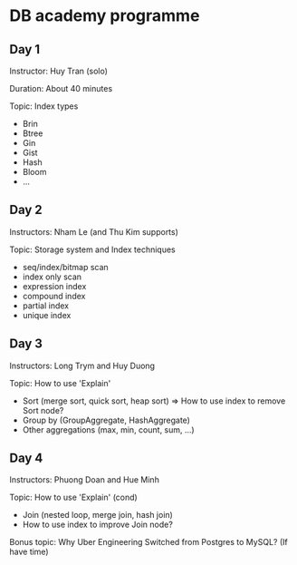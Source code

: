 # DB academy programme

## Day 1

Instructor: Huy Tran (solo)

Duration: About 40 minutes

Topic: Index types
+ Brin
+ Btree
+ Gin
+ Gist
+ Hash
+ Bloom
+ ...

## Day 2

Instructors: Nham Le (and Thu Kim supports)

Topic: Storage system and Index techniques
+ seq/index/bitmap scan
+ index only scan
+ expression index
+ compound index
+ partial index
+ unique index

## Day 3

Instructors: Long Trym and Huy Duong

Topic: How to use 'Explain'
+ Sort (merge sort, quick sort, heap sort)
  => How to use index to remove Sort node?
+ Group by (GroupAggregate, HashAggregate)
+ Other aggregations (max, min, count, sum, ...)

## Day 4

Instructors: Phuong Doan and Hue Minh

Topic: How to use 'Explain' (cond)
+ Join (nested loop, merge join, hash join)
+ How to use index to improve Join node?

Bonus topic: Why Uber Engineering Switched from Postgres to MySQL? (If have time)
